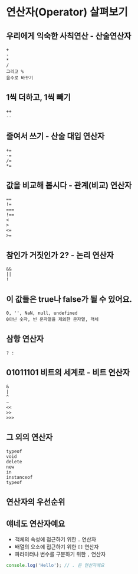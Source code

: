# 연산자(Operator) 살펴보기
## 우리에게 익숙한 사칙연산 - 산술연산자
```
+
-
*
/
그리고 %
음수로 바꾸기
```
## 1씩 더하고, 1씩 빼기
```
++
--
```
## 줄여서 쓰기 - 산술 대입 연산자
```
+=
-=
/=
*=
```
## 값을 비교해 봅시다 - 관계(비교) 연산자
```
==
!=
===
!==
<
>
<=
>=
```
## 참인가 거짓인가 2? - 논리 연산자
```
&&
||
!
```
## 이 값들은 true나 false가 될 수 있어요.
```
0, '', NaN, null, undefined
0아닌 숫자, 빈 문자열을 제외한 문자열, 객체
```
## 삼항 연산자
```
? :
```
## 01011101 비트의 세계로 - 비트 연산자
```
&
|
^
~
<<
>>
>>>
```
## 그 외의 연산자
```
typeof
void
delete
new
in
instanceof
typeof
```
## 연산자의 우선순위
## 얘네도 연산자예요
- 객체의 속성에 접근하기 위한 `.` 연산자
- 배열의 요소에 접근하기 위한 `[]` 연산자
- 파라미터나 변수를 구분하기 위한 `,` 연산자
```javascript
console.log('Hello'); // . 은 연산자에요
```

